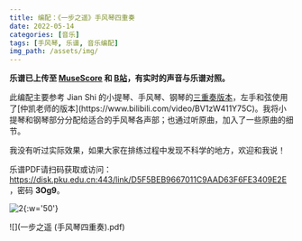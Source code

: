 ```yaml
---
title: 编配：《一步之遥》手风琴四重奏
date: 2022-05-14
categories: [音乐]
tags: [手风琴, 乐谱, 音乐编配]
img_path: /assets/img/
---
```



**乐谱已上传至 [MuseScore](https://musescore.com/user/33553780/scores/8051379) 和 [B站](https://www.bilibili.com/video/BV15G41137is)，有实时的声音与乐谱对照。**

此编配主要参考 Jian Shi 的小提琴、手风琴、钢琴的[三重奏版本](http://vmirror.imslp.org/files/imglnks/usimg/b/b6/IMSLP455911-PMLP478884-Por_una_Cabeza_(violin_accordion_piano).pdf)，左手和弦使用了[仲凯老师的版本](https://www.bilibili.com/video/BV1zW411Y75C)。我将小提琴和钢琴部分分配给适合的手风琴各声部；也通过听原曲，加入了一些原曲的细节。

我没有听过实际效果，如果大家在排练过程中发现不科学的地方，欢迎和我说！



乐谱PDF请扫码获取或访问：<https://disk.pku.edu.cn:443/link/D5F5BEB9667011C9AAD63F6FE3409E2E>，密码 **3Og9**。

![2](sheet_music_share_code.png){:w='50'}

![](一步之遥 (手风琴四重奏).pdf)